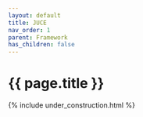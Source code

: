```yaml
---
layout: default
title: JUCE
nav_order: 1
parent: Framework
has_children: false
---
```


{{ page.title }}
======================

{% include under_construction.html %}


<br>

<br>